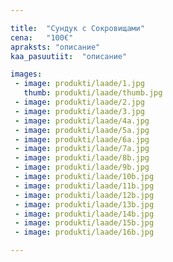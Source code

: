 ```yaml
---

title:  "Сундук с Сокровищами"
cena:   "100€"
apraksts: "описание"
kaa_pasuutiit:  "описание"

images:
 - image: produkti/laade/1.jpg
   thumb: produkti/laade/thumb.jpg
 - image: produkti/laade/2.jpg
 - image: produkti/laade/3.jpg
 - image: produkti/laade/4a.jpg
 - image: produkti/laade/5a.jpg
 - image: produkti/laade/6a.jpg
 - image: produkti/laade/7a.jpg
 - image: produkti/laade/8b.jpg
 - image: produkti/laade/9b.jpg
 - image: produkti/laade/10b.jpg
 - image: produkti/laade/11b.jpg
 - image: produkti/laade/12b.jpg
 - image: produkti/laade/13b.jpg
 - image: produkti/laade/14b.jpg
 - image: produkti/laade/15b.jpg
 - image: produkti/laade/16b.jpg

---
```

